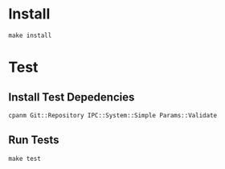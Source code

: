 # Install

    make install

# Test

## Install Test Depedencies

    cpanm Git::Repository IPC::System::Simple Params::Validate

## Run Tests

    make test
